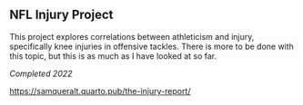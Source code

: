 ## NFL Injury Project

This project explores correlations between athleticism and injury, specifically knee injuries in offensive tackles. There is more to be done with this topic, but this is as much as I have looked at so far. 

*Completed 2022*

https://samqueralt.quarto.pub/the-injury-report/
